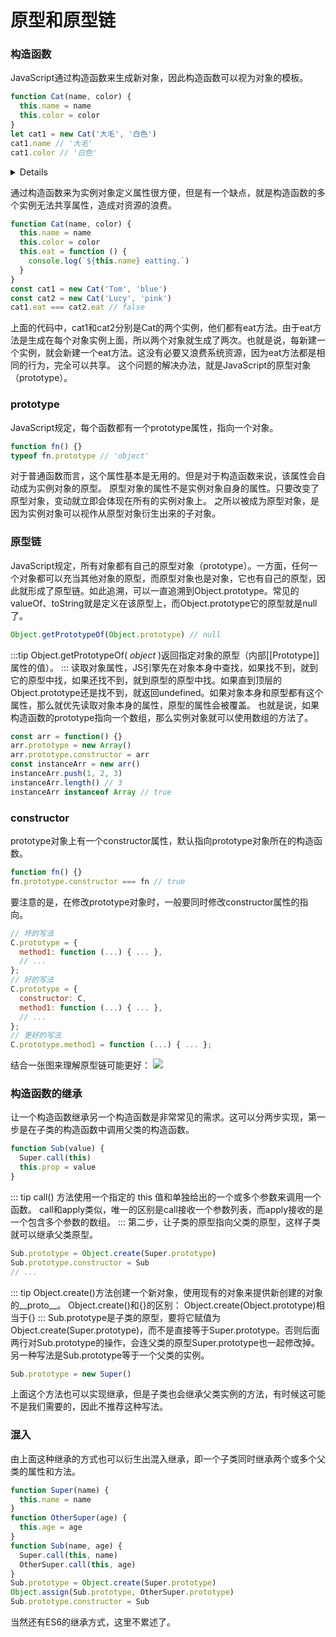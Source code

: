 # 原型和原型链

### 构造函数

JavaScript通过构造函数来生成新对象，因此构造函数可以视为对象的模板。

```js
function Cat(name, color) {
  this.name = name
  this.color = color
}
let cat1 = new Cat('大毛', '白色')
cat1.name // '大毛'
cat1.color // '白色'
```
<details>
`new` 操作符在这里都干了什么？

1. 创建一个新对象；
2. 将构造函数的作用域赋给新对象（因此this就指向了这个新对象）；
3. 执行构造函数中的代码（为这个新对象添加属性）；
4. 返回新对象（如果构造函数中显式返回了一个对象类型，则是返回的那个对象）。

通过上面的描述可以用代码表示new操作符的简易流程。

```js
/**
  * constructor 构造函数
  * params 构造函数参数
  */
function _new(constructor, params) {
  // 将arguments转化为数组
  const args = [].slice.call(arguments)
  // 取出构造函数
  const constructor = args.shift()
  // 创建一个新对象，继承构造函数的prototype属性
  const context = Object.create(constructor.prototype)
  // 执行构造函数
  const rusult = constructor.apply(context, args)
  // 如果返回结果是对象，就直接返回，否则返回context
  return (typeof rusult === 'object' && result != null) ? result : context
}
```
</details>

通过构造函数来为实例对象定义属性很方便，但是有一个缺点，就是构造函数的多个实例无法共享属性，造成对资源的浪费。
```js
function Cat(name, color) {
  this.name = name
  this.color = color
  this.eat = function () {
    console.log(`${this.name} eatting.`)
  }
}
const cat1 = new Cat('Tom', 'blue')
const cat2 = new Cat('Lucy', 'pink')
cat1.eat === cat2.eat // false
```
上面的代码中，cat1和cat2分别是Cat的两个实例，他们都有eat方法。由于eat方法是生成在每个对象实例上面，所以两个对象就生成了两次。也就是说，每新建一个实例，就会新建一个eat方法。这没有必要又浪费系统资源，因为eat方法都是相同的行为，完全可以共享。
这个问题的解决办法，就是JavaScript的原型对象（prototype）。
### prototype
JavaScript规定，每个函数都有一个prototype属性，指向一个对象。
```js
function fn() {}
typeof fn.prototype // 'object'
```
对于普通函数而言，这个属性基本是无用的。但是对于构造函数来说，该属性会自动成为实例对象的原型。
原型对象的属性不是实例对象自身的属性。只要改变了原型对象，变动就立即会体现在所有的实例对象上。
之所以被成为原型对象，是因为实例对象可以视作从原型对象衍生出来的子对象。
### 原型链
JavaScript规定，所有对象都有自己的原型对象（prototype）。一方面，任何一个对象都可以充当其他对象的原型，而原型对象也是对象，它也有自己的原型，因此就形成了原型链。如此追溯，可以一直追溯到Object.prototype。常见的valueOf、toString就是定义在该原型上，而Object.prototype它的原型就是null了。
```js
Object.getPrototypeOf(Object.prototype) // null
```
:::tip
Object.getPrototypeOf( *object* )返回指定对象的原型（内部[[Prototype]]属性的值）。
:::
读取对象属性，JS引擎先在对象本身中查找，如果找不到，就到它的原型中找，如果还找不到，就到原型的原型中找。如果直到顶层的Object.prototype还是找不到，就返回undefined。如果对象本身和原型都有这个属性，那么就优先读取对象本身的属性，原型的属性会被覆盖。
也就是说，如果构造函数的prototype指向一个数组，那么实例对象就可以使用数组的方法了。
```js
const arr = function() {}
arr.prototype = new Array()
arr.prototype.constructor = arr
const instanceArr = new arr()
instanceArr.push(1, 2, 3)
instanceArr.length() // 3
instanceArr instanceof Array // true
```
### constructor
prototype对象上有一个constructor属性，默认指向prototype对象所在的构造函数。
```js
function fn() {}
fn.prototype.constructor === fn // true
```
要注意的是，在修改prototype对象时，一般要同时修改constructor属性的指向。
```js
// 坏的写法
C.prototype = {
  method1: function (...) { ... },
  // ...
};
// 好的写法
C.prototype = {
  constructor: C,
  method1: function (...) { ... },
  // ...
};
// 更好的写法
C.prototype.method1 = function (...) { ... };
```
结合一张图来理解原型链可能更好：
![](https://cdn.jsdelivr.net/gh/jimdeng92/static_1/32.png)
### 构造函数的继承
让一个构造函数继承另一个构造函数是非常常见的需求。这可以分两步实现，第一步是在子类的构造函数中调用父类的构造函数。
```js
function Sub(value) {
  Super.call(this)
  this.prop = value
}
```
::: tip
call() 方法使用一个指定的 this 值和单独给出的一个或多个参数来调用一个函数。
call和apply类似，唯一的区别是call接收一个参数列表，而apply接收的是一个包含多个参数的数组。
:::
第二步，让子类的原型指向父类的原型，这样子类就可以继承父类原型。
```js
Sub.prototype = Object.create(Super.prototype)
Sub.prototype.constructor = Sub
// ...
```
::: tip
Object.create()方法创建一个新对象，使用现有的对象来提供新创建的对象的__proto__。 
Object.create()和{}的区别：
Object.create(Object.prototype)相当于{}
:::
Sub.prototype是子类的原型，要将它赋值为Object.create(Super.prototype)，而不是直接等于Super.prototype。否则后面两行对Sub.prototype的操作，会连父类的原型Super.prototype也一起修改掉。
另一种写法是Sub.prototype等于一个父类的实例。
```js
Sub.prototype = new Super()
```
上面这个方法也可以实现继承，但是子类也会继承父类实例的方法，有时候这可能不是我们需要的，因此不推荐这种写法。
### 混入
由上面这种继承的方式也可以衍生出混入继承，即一个子类同时继承两个或多个父类的属性和方法。
```js
function Super(name) {
  this.name = name
} 
function OtherSuper(age) {
  this.age = age
}
function Sub(name, age) {
  Super.call(this, name)
  OtherSuper.call(this, age)
}
Sub.prototype = Object.create(Super.prototype)
Object.assign(Sub.prototype, OtherSuper.prototype)
Sub.prototype.constructor = Sub
```
当然还有ES6的继承方式，这里不累述了。
